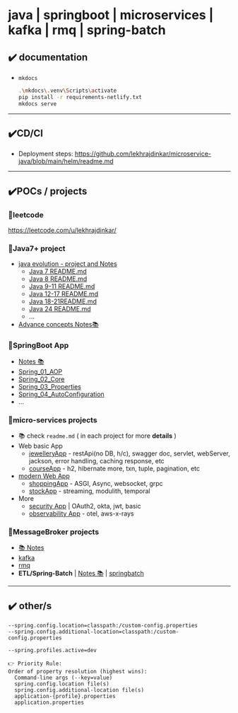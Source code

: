 # java | springboot | microservices | kafka | rmq | spring-batch

## ✔️ documentation
- `mkdocs` 
  ```bash
  .\mkdocs\.venv\Scripts\activate
  pip install -r requirements-netlify.txt
  mkdocs serve
  ```
---
## ✔️CD/CI
- Deployment steps: https://github.com/lekhrajdinkar/microservice-java/blob/main/helm/readme.md

---
## ✔️POCs / projects
### 🔸leetcode
https://leetcode.com/u/lekhrajdinkar/

### 🔸Java7+ project
- [java evolution - project and Notes](src/main/java/evolution)
  - [Java 7 README.md](src/main/java/evolution/java_7/README.md)
  - [Java 8 README.md](src/main/java/evolution/java_8/README.md)
  - [Java 9-11 README.md](src/main/java/evolution/java_9_11/README.md)
  - [Java 12-17 README.md](src/main/java/evolution/java_11_17/README.md)
  - [Java 18-21README.md](src/main/java/evolution/Java_17_21/README.md)
  - [Java 24 README.md](src/main/java/evolution/java_24/README.md)
  - ...
- [Advance concepts Notes📚](docs/03_Advance)
  
### 🔸SpringBoot App
- [Notes 📚](docs/02_springboot)
- [Spring_01_AOP](src/main/java/springbootApp/AOP)
- [Spring_02_Core](src/main/java/springbootApp/SpringCore)
- [Spring_03_Properties](src/main/java/springbootApp/SpringProperties)
- [Spring_04_AutoConfiguration](src/main/java/springbootApp/SpringAutoConfiguration)
- ...

### 🔸micro-services projects
- 📚 check `readme.md` ( in each project for more **details** )
- Web basic App  
  - [jewelleryApp](src/main/java/microservice/basicWebApp/jewelleryApp) - restApi(no DB, h/c), swagger doc, servlet, webServer, jackson, error handling, caching response, etc
  - [courseApp](src/main/java/microservice/basicWebApp/courseApp) - h2, hibernate more, txn, tuple, pagination, etc
- [modern Web App](src/main/java/microservice/modernWebApp)
  - [shoppingApp](src/main/java/microservice/modernWebApp/shoppingApp) - ASGI, Async, websocket, grpc
  - [stockApp](src/main/java/microservice/modernWebApp/stockApp) - streaming, modulith, temporal
- More
  - [security App](src/main/java/microservice/securityApp) | OAuth2, okta, jwt, basic
  - [observability App](src/main/java/microservice/observabilityApp) - otel, aws-x-rays

### 🔸MessageBroker projects
- [📚 Notes](https://github.com/lekhrajdinkar/solution-engineer/tree/main/docs/06_message-broker)
- [kafka](src/main/java/more)
- [rmq](src/main/java/more/rmq)
- **ETL/Spring-Batch**  | [Notes 📚](docs/02_springboot/05_spring-batch-ETL)  | [springbatch](src/main/java/more/springbatch)

---
## ✔️ other/s
```
--spring.config.location=classpath:/custom-config.properties
--spring.config.additional-location=classpath:/custom-config.properties

--spring.profiles.active=dev

👉 Priority Rule:
Order of property resolution (highest wins):
  Command-line args (--key=value)
  spring.config.location file(s)
  spring.config.additional-location file(s)
  application-{profile}.properties
  application.properties
```



